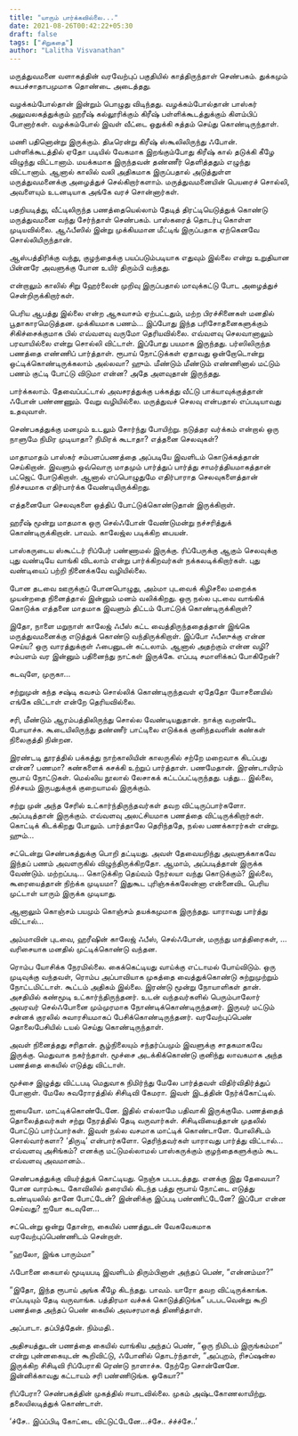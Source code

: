 ```yaml
---
title: "யாரும் பார்க்கவில்லை..."
date: 2021-08-26T00:42:22+05:30
draft: false
tags: ["சிறுகதை"]
author: "Lalitha Visvanathan"
---
```


மருத்துவமனை வளாகத்தின் வரவேற்புப் பகுதியில் காத்திருந்தாள் செண்பகம். துக்கமும் சுயபச்சாதாபமுமாக தொண்டை அடைத்தது. 

   வழக்கம்போல்தான் இன்றும் பொழுது விடிந்தது. வழக்கம்போல்தான் பாஸ்கர்  அலுவலகத்துக்கும் ஹரீஷ் கல்லூரிக்கும் கிரீஷ் பள்ளிக்கூடத்துக்கும் கிளம்பிப் போனார்கள். வழக்கம்போல் இவள் வீட்டை ஒதுக்கி சுத்தம் செய்து கொண்டிருந்தாள்.

   மணி பதினொன்று இருக்கும். திடீரென்று கிரீஷ் ஸ்கூலிலிருந்து ஃபோன். பள்ளிக்கூடத்தில் ஏதோ படியில் வேகமாக இறங்கும்போது கிரீஷ் கால் தடுக்கி கீழே விழுந்து விட்டானாம். மயக்கமாக இருந்தவன் தண்ணீர் தெளித்ததும் எழுந்து விட்டானாம். ஆனால் காலில் வலி அதிகமாக இருப்பதால் அடுத்துள்ள மருத்துவமனைக்கு அழைத்துச் செல்கிறார்களாம். மருத்துவமனையின் பெயரைச் சொல்லி, அவளையும் உடனடியாக அங்கே வரச் சொன்னார்கள்.

   பதறியடித்து, வீட்டிலிருந்த பணத்தையெல்லாம் தேடித் திரட்டியெடுத்துக் கொண்டு மருத்துவமனை வந்து சேர்ந்தாள் செண்பகம். பாஸ்கரைத் தொடர்பு கொள்ள முடியவில்லை.  ஆஃபீஸில் இன்று முக்கியமான மீட்டிங் இருப்பதாக ஏற்கெனவே சொல்லியிருந்தான்.

   ஆஸ்பத்திரிக்கு வந்து, குழந்தைக்கு பயப்படும்படியாக எதுவும் இல்லை என்று உறுதியான பின்னரே அவளுக்கு போன உயிர் திரும்பி வந்தது. 

   என்றாலும் காலில் சிறு ஹேர்லைன் முறிவு இருப்பதால் மாவுக்கட்டு போட அழைத்துச் சென்றிருக்கிறார்கள். 

   பெரிய ஆபத்து இல்லை என்ற ஆசுவாசம் ஏற்பட்டதும், மற்ற பிரச்சினைகள் மனதில் பூதாகாரமெடுத்தன. முக்கியமாக பணம்... இப்போது இந்த பரிசோதனைகளுக்கும் சிகிச்சைக்குமாக பில்  எவ்வளவு வருமோ தெரியவில்லை. எவ்வளவு செலவானாலும் பரவாயில்லை என்று சொல்லி விட்டாள். இப்போது பயமாக இருந்தது. பர்ஸிலிருந்த பணத்தை எண்ணிப் பார்த்தாள். ரூபாய் நோட்டுக்கள் ஏதாவது ஒன்றோடொன்று ஒட்டிக்கொண்டிருக்கலாம் அல்லவா? ஹும். மீண்டும் மீண்டும் எண்ணினால் மட்டும் பணம் குட்டி போட்டு விடுமா என்ன? அதே அளவுதான் இருந்தது.

   பார்க்கலாம். தேவைப்பட்டால் அவசரத்துக்கு பக்கத்து வீட்டு பாக்யாவுக்குத்தான் ஃபோன் பண்ணணும். வேறு வழியில்லை. மருத்துவச் செலவு என்பதால் எப்படியாவது உதவுவாள். 

   செண்பகத்துக்கு மனமும் உடலும் சோர்ந்து போயிற்று. நடுத்தர வர்க்கம் என்றால் ஒரு நாளுமே நிமிர முடியாதா? நிமிரக் கூடாதா? எத்தனை செலவுகள்?

   மாதாமாதம் பாஸ்கர் சம்பளப்பணத்தை அப்படியே இவளிடம் கொடுக்கத்தான் செய்கிறான். இவளும் ஒவ்வொரு மாதமும் பார்த்துப் பார்த்து சாமர்த்தியமாகத்தான் பட்ஜெட் போடுகிறாள். ஆனால் எப்பொழுதுமே எதிர்பாராத செலவுகளைத்தான் நிச்சயமாக எதிர்பார்க்க வேண்டியிருக்கிறது.

   எத்தனையோ செலவுகளை ஒத்திப் போட்டுக்கொண்டுதான் இருக்கிறாள்.

   ஹரீஷ் மூன்று மாதமாக ஒரு செல்ஃபோன் வேண்டுமன்று நச்சரித்துக் கொண்டிருக்கிறான். பாவம். காலேஜ்ல படிக்கிற பையன்.

   பாஸ்கருடைய ஸ்கூட்டர் ரிப்பேர் பண்ணாமல் இருக்கு. ரிப்பேருக்கு ஆகும் செலவுக்கு புது வண்டியே வாங்கி விடலாம் என்று பார்க்கிறவர்கள் நக்கலடிக்கிறார்கள். புது வண்டியைப் பற்றி நினைக்கவே வழியில்லை.

   போன தடவை ஊருக்குப் போனபொழுது, அம்மா புடவைக் கிழிசலை மறைக்க முயன்றதை நினைத்தால் இன்னும் மனம் வலிக்கிறது. ஒரு நல்ல புடவை வாங்கிக் கொடுக்க எத்தனை மாதமாக இவளும் திட்டம் போட்டுக் கொண்டிருக்கிறாள்?

   இதோ, நாளை மறுநாள் காலேஜ் ஃபீஸ் கட்ட வைத்திருந்ததைத்தான் இங்கெ மருத்துவமனைக்கு எடுத்துக் கொண்டு வந்திருக்கிறாள். இப்போ ஃபீஸுக்கு என்ன செய்ய? ஒரு வாரத்துக்குள் ஃபைனுடன் கட்டலாம். ஆனால் அதற்கும் என்ன வழி? சம்பளம் வர இன்னும் பதினைந்து நாட்கள் இருக்கே. எப்படி சமாளிக்கப் போகிறேன்?

   கடவுளே, முருகா...  

   சற்றுமுன் கந்த சஷ்டி கவசம் சொல்லிக் கொண்டிருந்தவள் ஏதேதோ யோசனையில் எங்கே விட்டாள் என்றே தெரியவில்லை. 

   சரி, மீண்டும் ஆரம்பத்திலிருந்து சொல்ல வேண்டியதுதான். நாக்கு வறண்டே போயாச்சு. கூடையிலிருந்து தண்ணீர் பாட்டிலை எடுக்கக் குனிந்தவளின் கண்கள் நிலைகுத்தி நின்றன. 

   இரண்டடி தூரத்தில் பக்கத்து நாற்காலியின் காலருகில் சற்றே மறைவாக கிடப்பது என்ன? பணமா? கண்களைக் கசக்கி உற்றுப் பார்த்தாள். பணமேதான். இரண்டாயிரம் ரூபாய் நோட்டுகள். மெல்லிய நூலால் லேசாகக் கட்டப்பட்டிருந்தது.  பத்து… இல்லை, நிச்சயம் இருபதுக்குக் குறையாமல் இருக்கும். 

   சற்று முன் அந்த சேரில் உட்கார்ந்திருந்தவர்கள் தவற விட்டிருப்பார்களோ. அப்படித்தான் இருக்கும். எவ்வளவு அலட்சியமாக பணத்தை விட்டிருக்கிறார்கள். கொட்டிக் கிடக்கிறது போலும். பார்த்தாலே தெரிந்ததே, நல்ல பணக்காரர்கள் என்று. ஹும்...

   சட்டென்று செண்பகத்துக்கு பொறி தட்டியது. அவள் தேவையறிந்து அவளுக்காகவே இந்தப் பணம் அவளருகில் விழுந்திருக்கிறதோ. ஆமாம், அப்படித்தான் இருக்க வேண்டும். மற்றப்படி… கொடுக்கிற தெய்வம் நேர்லயா வந்து கொடுக்கும்? இல்லை, கூரையைத்தான் நிற்க்க முடியமா?  இதுகூட புரிஞ்சுக்கலேன்னா என்னைவிட பெரிய முட்டாள் யாரும் இருக்க முடியாது.

   ஆனாலும் கொஞ்சம் பயமும் கொஞ்சம் தயக்கமுமாக இருந்தது. யாராவது பார்த்து விட்டால்...

   அம்மாவின் புடவை, ஹரீஷின் காலேஜ் ஃபீஸ், செல்ஃபோன், மருந்து மாத்திரைகள், … வரிசையாக மனதில் முட்டிக்கொண்டு வந்தன.

   ரொம்ப யோசிக்க நேரமில்லை. கைக்கெட்டியது வாய்க்கு எட்டாமல் போய்விடும். ஒரு முடிவுக்கு வந்தவள், ரொம்ப அப்பாவியாக முகத்தை வைத்துக்கொண்டு சுற்றுமுற்றும் நோட்டமிட்டாள். கூட்டம் அதிகம் இல்லை. இரண்டு மூன்று நோயாளிகள் தான். அசதியில் கண்மூடி உட்கார்ந்திருந்தனர். உடன் வந்தவர்களில் பெரும்பாலோர் அவரவர் செல்ஃபோனை மும்முரமாக நோண்டிக்கொண்டிருந்தனர். இருவர் மட்டும் சன்னக் குரலில் சுவாரசியமாகப் பேசிக்கொண்டிருந்தனர். வரவேற்புப்பெண் தொலைபேசியில் டயல் செய்து கொண்டிருந்தாள்.

   அவள் நினைத்தது சரிதான். சூழ்நிலையும் சந்தர்ப்பமும் இவளுக்கு சாதகமாகவே இருக்கு. மெதுவாக நகர்ந்தாள். மூச்சை அடக்கிக்கொண்டு குனிந்து லாவகமாக அந்த பணத்தை கையில் எடுத்து விட்டாள். 

   மூச்சை இழுத்து விட்டபடி மெதுவாக நிமிர்ந்து மேலே பார்த்தவள் விதிர்விதிர்த்துப் போனாள். மேலே சுவரோரத்தில் சிசிடிவி கேமரா. இவள் இடத்தின் நேர்க்கோட்டில்.

   ஐயையோ. மாட்டிக்கொண்டேனே. இதில் எல்லாமே பதிவாகி இருக்குமே. பணத்தைத் தொலைத்தவர்கள் சற்று நேரத்தில் தேடி வருவார்கள். சிசிடிவியைத்தான் முதலில் போட்டுப் பார்ப்பார்கள். இவள் நல்ல வசமாக மாட்டிக் கொண்டாளே. போலிசிடம் சொல்வார்களா? ‘திருடி’ என்பார்களோ. தெரிந்தவர்கள் யாராவது பார்த்து விட்டால்... எவ்வளவு அசிங்கம்? எனக்கு மட்டுமல்லாமல் பாஸ்கருக்கும் குழந்தைகளுக்கும் கூட எவ்வளவு அவமானம்..

   செண்பகத்துக்கு வியர்த்துக் கொட்டியது. நெஞ்சு படபடத்தது. எனக்கு இது தேவையா? போன வாரம்கூட கோவிலில் தரையில் கிடந்த பத்து ரூபாய் நோட்டை எடுத்து உண்டியலில் தானே போட்டேன்? இன்னிக்கு இப்படி பண்ணிட்டேனே? இப்போ என்ன செய்வது? ஐயோ கடவுளே…

   சட்டென்று ஒன்று தோன்ற, கையில் பணத்துடன் வேகவேகமாக வரவேற்புப்பெண்ணிடம் சென்றாள்.

   “ஹலோ, இங்க பாரும்மா”

   ஃபோனை கையால் மூடியபடி இவளிடம் திரும்பினாள் அந்தப் பெண், “என்னம்மா?”

   “இதோ, இந்த ரூபாய் அங்க கீழே கிடந்தது. பாவம். யாரோ தவற விட்டிருக்காங்க. எப்படியும் தேடி வருவாங்க. பத்திரமா வச்சுக் கொடுத்திடுங்க” படபடவென்று கூறி பணத்தை அந்தப் பெண் கையில் அவசரமாகத் திணித்தாள்.  

   அப்பாடா. தப்பித்தேன். நிம்மதி..

   அதிசயத்துடன் பணத்தை கையில் வாங்கிய அந்தப் பெண், “ஒரு நிமிடம் இருங்கம்மா” என்று புன்னகையுடன் கூறிவிட்டு, ஃபோனில் தொடர்ந்தாள், “அப்புறம், ரிசப்ஷன்ல இருக்கிற சிசிடிவி ரிப்பேராகி ரெண்டு நாளாச்சு. நேற்றே சொன்னேனே. இன்னிக்காவது கட்டாயம் சரி பண்ணிடுங்க. ஓகேயா?”

   ரிப்பேரா? செண்பகத்தின் முகத்தில் ஈயாடவில்லை. முகம் அஷ்டகோணலாயிற்று. தலையிலடித்துக் கொண்டாள்.

   ‘ச்சே.. இப்ப்பிடி கோட்டை விட்டுட்டேனே…ச்சே.. ச்ச்ச்சே..’